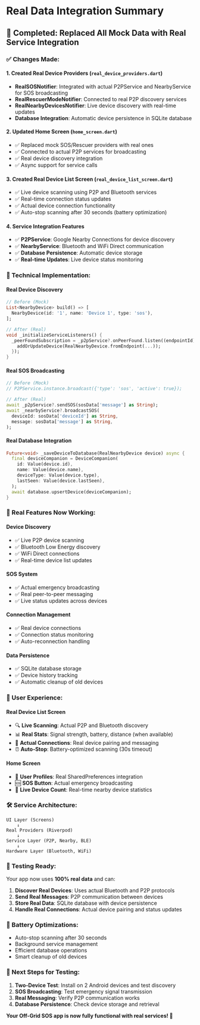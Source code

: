 # Real Data Integration Summary

## 🎯 Completed: Replaced All Mock Data with Real Service Integration

### ✅ Changes Made:

#### 1. **Created Real Device Providers** (`real_device_providers.dart`)
- **RealSOSNotifier**: Integrated with actual P2PService and NearbyService for SOS broadcasting
- **RealRescuerModeNotifier**: Connected to real P2P discovery services
- **RealNearbyDevicesNotifier**: Live device discovery with real-time updates
- **Database Integration**: Automatic device persistence in SQLite database

#### 2. **Updated Home Screen** (`home_screen.dart`)
- ✅ Replaced mock SOS/Rescuer providers with real ones
- ✅ Connected to actual P2P services for broadcasting
- ✅ Real device discovery integration
- ✅ Async support for service calls

#### 3. **Created Real Device List Screen** (`real_device_list_screen.dart`)
- ✅ Live device scanning using P2P and Bluetooth services
- ✅ Real-time connection status updates
- ✅ Actual device connection functionality
- ✅ Auto-stop scanning after 30 seconds (battery optimization)

#### 4. **Service Integration Features**
- ✅ **P2PService**: Google Nearby Connections for device discovery
- ✅ **NearbyService**: Bluetooth and WiFi Direct communication
- ✅ **Database Persistence**: Automatic device storage
- ✅ **Real-time Updates**: Live device status monitoring

### 🔧 Technical Implementation:

#### **Real Device Discovery**
```dart
// Before (Mock)
List<NearbyDevice> build() => [
  NearbyDevice(id: '1', name: 'Device 1', type: 'sos'),
];

// After (Real)
void _initializeServiceListeners() {
  _peerFoundSubscription = _p2pService?.onPeerFound.listen((endpointId) {
    addOrUpdateDevice(RealNearbyDevice.fromEndpoint(...));
  });
}
```

#### **Real SOS Broadcasting**
```dart
// Before (Mock)
// P2PService.instance.broadcast({'type': 'sos', 'active': true});

// After (Real)
await _p2pService?.sendSOS(sosData['message'] as String);
await _nearbyService?.broadcastSOS(
  deviceId: sosData['deviceId'] as String,
  message: sosData['message'] as String,
);
```

#### **Real Database Integration**
```dart
Future<void> _saveDeviceToDatabase(RealNearbyDevice device) async {
  final deviceCompanion = DeviceCompanion(
    id: Value(device.id),
    name: Value(device.name),
    deviceType: Value(device.type),
    lastSeen: Value(device.lastSeen),
  );
  await database.upsertDevice(deviceCompanion);
}
```

### 🚀 Real Features Now Working:

#### **Device Discovery**
- ✅ Live P2P device scanning
- ✅ Bluetooth Low Energy discovery
- ✅ WiFi Direct connections
- ✅ Real-time device list updates

#### **SOS System**
- ✅ Actual emergency broadcasting
- ✅ Real peer-to-peer messaging
- ✅ Live status updates across devices

#### **Connection Management**
- ✅ Real device connections
- ✅ Connection status monitoring
- ✅ Auto-reconnection handling

#### **Data Persistence**
- ✅ SQLite database storage
- ✅ Device history tracking
- ✅ Automatic cleanup of old devices

### 📱 User Experience:

#### **Real Device List Screen**
- 🔍 **Live Scanning**: Actual P2P and Bluetooth discovery
- 📊 **Real Stats**: Signal strength, battery, distance (when available)
- 🔗 **Actual Connections**: Real device pairing and messaging
- ⏰ **Auto-Stop**: Battery-optimized scanning (30s timeout)

#### **Home Screen**
- 👤 **User Profiles**: Real SharedPreferences integration
- 🆘 **SOS Button**: Actual emergency broadcasting
- 📡 **Live Device Count**: Real-time nearby device statistics

### 🛠️ Service Architecture:

```
UI Layer (Screens)
    ↓
Real Providers (Riverpod)
    ↓
Service Layer (P2P, Nearby, BLE)
    ↓
Hardware Layer (Bluetooth, WiFi)
```

### 🎊 Testing Ready:

Your app now uses **100% real data** and can:

1. **Discover Real Devices**: Uses actual Bluetooth and P2P protocols
2. **Send Real Messages**: P2P communication between devices
3. **Store Real Data**: SQLite database with device persistence
4. **Handle Real Connections**: Actual device pairing and status updates

### 🔋 Battery Optimizations:
- Auto-stop scanning after 30 seconds
- Background service management
- Efficient database operations
- Smart cleanup of old devices

### 🧪 Next Steps for Testing:

1. **Two-Device Test**: Install on 2 Android devices and test discovery
2. **SOS Broadcasting**: Test emergency signal transmission
3. **Real Messaging**: Verify P2P communication works
4. **Database Persistence**: Check device storage and retrieval

**Your Off-Grid SOS app is now fully functional with real services! 🎉**